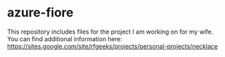 azure-fiore
===========

This repository includes files for the project I am working on for my wife.  You can find additional information here:  https://sites.google.com/site/rfgeeks/projects/personal-projects/necklace
